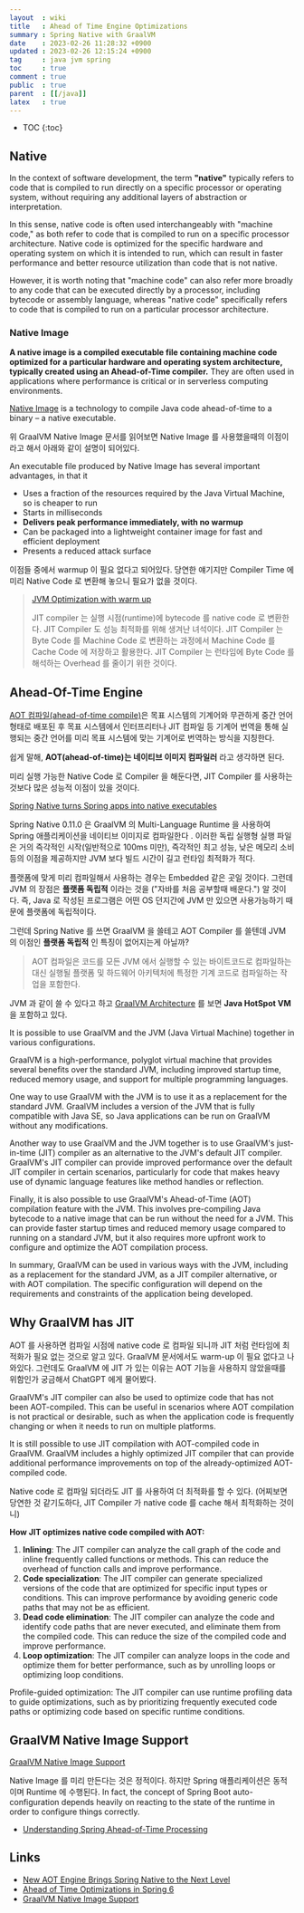 ```yaml
---
layout  : wiki
title   : Ahead of Time Engine Optimizations
summary : Spring Native with GraalVM
date    : 2023-02-26 11:28:32 +0900
updated : 2023-02-26 12:15:24 +0900
tag     : java jvm spring
toc     : true
comment : true
public  : true
parent  : [[/java]]
latex   : true
---
```

* TOC
{:toc}

## Native

In the context of software development, the term __"native"__ typically refers to code that is compiled to run directly on a specific processor or operating system, without requiring any additional layers of abstraction or interpretation.

In this sense, native code is often used interchangeably with "machine code," as both refer to code that is compiled to run on a specific processor architecture. Native code is optimized for the specific hardware and operating system on which it is intended to run, which can result in faster performance and better resource utilization than code that is not native.

However, it is worth noting that "machine code" can also refer more broadly to any code that can be executed directly by a processor, including bytecode or assembly language, whereas "native code" specifically refers to code that is compiled to run on a particular processor architecture.

### Native Image

__A native image is a compiled executable file containing machine code optimized for a particular hardware and operating system architecture, typically created using an Ahead-of-Time compiler.__ They are often used in applications where performance is critical or in serverless computing environments.

[Native Image](https://www.graalvm.org/latest/reference-manual/native-image/) is a technology to compile Java code ahead-of-time to a binary – a native executable.

위 GraalVM Native Image 문서를 읽어보면 Native Image 를 사용했을때의 이점이라고 해서 아래와 같이 설명이 되어있다.

An executable file produced by Native Image has several important advantages, in that it

- Uses a fraction of the resources required by the Java Virtual Machine, so is cheaper to run
- Starts in milliseconds
- __Delivers peak performance immediately, with no warmup__
- Can be packaged into a lightweight container image for fast and efficient deployment
- Presents a reduced attack surface

이점들 중에서 warmup 이 필요 없다고 되어있다. 당연한 얘기지만 Compiler Time 에 미리 Native Code 로 변환해 놓으니 필요가 없을 것이다.

> [JVM Optimization with warm up](https://baekjungho.github.io/wiki/java/java-jvm-warmup/)
> 
> JIT compiler 는 실행 시점(runtime)에 bytecode 를 native code 로 변환한다. JIT Compiler 도 성능 최적화를 위해 생겨난 녀석이다.
JIT Compiler 는 Byte Code 를 Machine Code 로 변환하는 과정에서 Machine Code 를 Cache Code 에 저장하고 활용한다. JIT Compiler 는 런타임에 Byte Code 를 해석하는 Overhead 를 줄이기 위한 것이다.

## Ahead-Of-Time Engine

[AOT 컴파일(ahead-of-time compile)](https://ko.wikipedia.org/wiki/AOT_%EC%BB%B4%ED%8C%8C%EC%9D%BC)은 목표 시스템의 기계어와 무관하게 중간 언어 형태로 배포된 후 목표 시스템에서 인터프리터나 JIT 컴파일 등 기계어 번역을 통해 실행되는 중간 언어를 미리 목표 시스템에 맞는 기계어로 번역하는 방식을 지칭한다.

쉽게 말해, __AOT(ahead-of-time)는 네이티브 이미지 컴파일러__ 라고 생각하면 된다.

미리 실행 가능한 Native Code 로 Compiler 을 해둔다면, JIT Compiler 를 사용하는 것보다 많은 성능적 이점이 있을 것이다.

[Spring Native turns Spring apps into native executables](https://www.infoworld.com/article/3611975/spring-native-turns-spring-apps-into-native-executables.html)

Spring Native 0.11.0 은 GraalVM 의 Multi-Language Runtime 을 사용하여 Spring 애플리케이션을 네이티브 이미지로 컴파일한다 . 이러한 독립 실행형 실행 파일은 거의 즉각적인 시작(일반적으로 100ms 미만), 즉각적인 최고 성능, 낮은 메모리 소비 등의 이점을 제공하지만 JVM 보다 빌드 시간이 길고 런타임 최적화가 적다.

플랫폼에 맞게 미리 컴파일해서 사용하는 경우는 Embedded 같은 곳일 것이다. 그런데 JVM 의 장점은 __플랫폼 독립적__ 이라는 것을 ("자바를 처음 공부할때 배운다.") 알 것이다. 즉, Java 로 작성된 프로그램은 어떤 OS 던지간에 JVM 만 있으면 사용가능하기 때문에 플랫폼에 독립적이다.

그런데 Spring Native 를 쓰면 GraalVM 을 쓸테고 AOT Compiler 를 쓸텐데 JVM 의 이점인 __플랫폼 독립적__ 인 특징이 없어지는게 아닐까? 

> AOT 컴파일은 코드를 모든 JVM 에서 실행할 수 있는 바이트코드로 컴파일하는 대신 실행될 플랫폼 및 하드웨어 아키텍처에 특정한 기계 코드로 컴파일하는 작업을 포함한다.

JVM 과 같이 쓸 수 있다고 하고 [GraalVM Architecture](https://www.graalvm.org/latest/docs/introduction/#graalvm-architecture) 를 보면 __Java HotSpot VM__ 을 포함하고 있다.

It is possible to use GraalVM and the JVM (Java Virtual Machine) together in various configurations.

GraalVM is a high-performance, polyglot virtual machine that provides several benefits over the standard JVM, including improved startup time, reduced memory usage, and support for multiple programming languages.

One way to use GraalVM with the JVM is to use it as a replacement for the standard JVM. GraalVM includes a version of the JVM that is fully compatible with Java SE, so Java applications can be run on GraalVM without any modifications.

Another way to use GraalVM and the JVM together is to use GraalVM's just-in-time (JIT) compiler as an alternative to the JVM's default JIT compiler. GraalVM's JIT compiler can provide improved performance over the default JIT compiler in certain scenarios, particularly for code that makes heavy use of dynamic language features like method handles or reflection.

Finally, it is also possible to use GraalVM's Ahead-of-Time (AOT) compilation feature with the JVM. This involves pre-compiling Java bytecode to a native image that can be run without the need for a JVM. This can provide faster startup times and reduced memory usage compared to running on a standard JVM, but it also requires more upfront work to configure and optimize the AOT compilation process.

In summary, GraalVM can be used in various ways with the JVM, including as a replacement for the standard JVM, as a JIT compiler alternative, or with AOT compilation. The specific configuration will depend on the requirements and constraints of the application being developed.

## Why GraalVM has JIT

AOT 를 사용하면 컴파일 시점에 native code 로 컴파일 되니까 JIT 처럼 런타임에 최적화가 필요 없는 것으로 알고 있다. GraalVM 문서에서도 warm-up 이 필요 없다고 나와있다. 그런데도 GraalVM 에 JIT 가 있는 이유는 AOT 기능을 사용하지 않았을때를 위함인가 궁금해서 ChatGPT 에게 물어봤다.

GraalVM's JIT compiler can also be used to optimize code that has not been AOT-compiled. This can be useful in scenarios where AOT compilation is not practical or desirable, such as when the application code is frequently changing or when it needs to run on multiple platforms.

It is still possible to use JIT compilation with AOT-compiled code in GraalVM. GraalVM includes a highly optimized JIT compiler that can provide additional performance improvements on top of the already-optimized AOT-compiled code.

Native code 로 컴파일 되더라도 JIT 를 사용하여 더 최적화를 할 수 있다. (어찌보면 당연한 것 같기도하다, JIT Compiler 가 native code 를 cache 해서 최적화하는 것이니)

__How JIT optimizes native code compiled with AOT:__
1. __Inlining__: The JIT compiler can analyze the call graph of the code and inline frequently called functions or methods. This can reduce the overhead of function calls and improve performance.
2. __Code specialization__: The JIT compiler can generate specialized versions of the code that are optimized for specific input types or conditions. This can improve performance by avoiding generic code paths that may not be as efficient.
3. __Dead code elimination__: The JIT compiler can analyze the code and identify code paths that are never executed, and eliminate them from the compiled code. This can reduce the size of the compiled code and improve performance.
4. __Loop optimization__: The JIT compiler can analyze loops in the code and optimize them for better performance, such as by unrolling loops or optimizing loop conditions.

Profile-guided optimization: The JIT compiler can use runtime profiling data to guide optimizations, such as by prioritizing frequently executed code paths or optimizing code based on specific runtime conditions.

## GraalVM Native Image Support

[GraalVM Native Image Support](https://docs.spring.io/spring-boot/docs/current/reference/html/native-image.html#spring-aot)

Native Image 를 미리 만든다는 것은 정적이다. 하지만 Spring 애플리케이션은 동적이며 Runtime 에 수행된다. In fact, the concept of Spring Boot auto-configuration depends heavily on reacting to the state of the runtime in order to configure things correctly.
- [Understanding Spring Ahead-of-Time Processing](https://docs.spring.io/spring-boot/docs/current/reference/html/native-image.html#native-image.introducing-graalvm-native-images.understanding-aot-processing)

## Links

- [New AOT Engine Brings Spring Native to the Next Level](https://spring.io/blog/2021/12/09/new-aot-engine-brings-spring-native-to-the-next-level)
- [Ahead of Time Optimizations in Spring 6](https://www.baeldung.com/spring-6-ahead-of-time-optimizations)
- [GraalVM Native Image Support](https://docs.spring.io/spring-boot/docs/current/reference/html/native-image.html)
